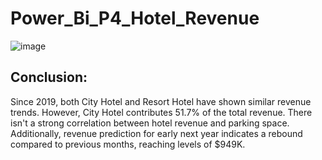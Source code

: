 # Power_Bi_P4_Hotel_Revenue

![image](https://github.com/ELopez2657/Power_Bi_P4_Hotel_Revenue/assets/146747798/c29da05c-2fde-4130-a794-dbcbddb31253)


## Conclusion:

Since 2019, both City Hotel and Resort Hotel have shown similar revenue trends. However, City Hotel contributes 51.7% of the total revenue. There isn't a strong correlation between hotel revenue and parking space. Additionally, revenue prediction for early next year indicates a rebound compared to previous months, reaching levels of $949K.
